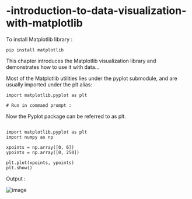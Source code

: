 # -introduction-to-data-visualization-with-matplotlib

To install Matplotlib library : 

```
pip install matplotlib
```


This chapter introduces the Matplotlib visualization library and demonstrates how to use it with data...


Most of the Matplotlib utilities lies under the pyplot submodule, and are usually imported under the plt alias:


```
import matplotlib.pyplot as plt

# Run in command prompt : 

```

Now the Pyplot package can be referred to as plt.

```

import matplotlib.pyplot as plt
import numpy as np

xpoints = np.array([0, 6])
ypoints = np.array([0, 250])

plt.plot(xpoints, ypoints)
plt.show()

```
Output : 

![image](https://user-images.githubusercontent.com/77969007/236448783-3165bce3-45d1-4b0d-9f93-76ef518623e7.png)

